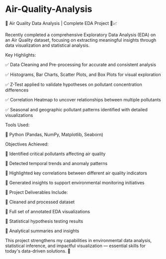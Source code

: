 # Air-Quality-Analysis

🔎 Air Quality Data Analysis | Complete EDA Project 🌿📈

Recently completed a comprehensive Exploratory Data Analysis (EDA) on an Air Quality dataset, focusing on extracting meaningful insights through data visualization and statistical analysis.

Key Highlights:

 ✅ Data Cleaning and Pre-processing for accurate and consistent analysis

 ✅ Histograms, Bar Charts, Scatter Plots, and Box Plots for visual exploration

 ✅ Z-Test applied to validate hypotheses on pollutant concentration differences

 ✅ Correlation Heatmap to uncover relationships between multiple pollutants

 ✅ Seasonal and geographic pollutant patterns identified with detailed visualizations

Tools Used:

 🔹 Python (Pandas, NumPy, Matplotlib, Seaborn)

Objectives Achieved:

 📌 Identified critical pollutants affecting air quality

 📌 Detected temporal trends and anomaly patterns

 📌 Highlighted key correlations between different air quality indicators

 📌 Generated insights to support environmental monitoring initiatives

📂 Project Deliverables Include:

 🔸 Cleaned and processed dataset

 🔸 Full set of annotated EDA visualizations

 🔸 Statistical hypothesis testing results

 🔸 Analytical summaries and insights


This project strengthens my capabilities in environmental data analysis, statistical inference, and impactful visualization — essential skills for today's data-driven solutions. 🌱
